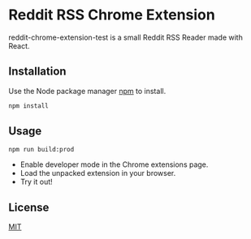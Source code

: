 # Reddit RSS Chrome Extension

reddit-chrome-extension-test is a small Reddit RSS Reader made with React.

## Installation

Use the Node package manager [npm](https://www.npmjs.com/) to install.

```bash
npm install
```

## Usage

```
npm run build:prod
```
- Enable developer mode in the Chrome extensions page.
- Load the unpacked extension in your browser.
- Try it out!

## License
[MIT](https://choosealicense.com/licenses/mit/)
